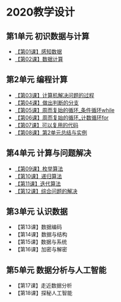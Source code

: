 # 2020教学设计

## 第1单元 初识数据与计算
- [【第01课】感知数据](https://github.com/hongm32/2020desig/tree/master/【第01课】感知数据)
- [【第02课】数据计算](https://github.com/hongm32/2020desig/tree/master/【第02课】数据计算)

## 第2单元 编程计算
- [【第03课】计算机解决问题的过程](https://github.com/hongm32/2020desig/tree/master/【第03课】计算机解决问题的过程)
- [【第04课】做出判断的分支](https://github.com/hongm32/2020desig/tree/master/【第04课】做出判断的分支)
- [【第05课】周而复始的循环_条件循环while](https://github.com/hongm32/2020desig/tree/master/【第05-06课】周而复始的循环)
- [【第06课】周而复始的循环_计数循环for](https://github.com/hongm32/2020desig/tree/master/【第05-06课】周而复始的循环)
- [【第07课】可以复用的代码](https://github.com/hongm32/2020design/tree/master/【第07-08课】可以复用的代码)
- [【第08课】第2单元总结与实例](https://github.com/hongm32/2020design/tree/master/【第07-08课】可以复用的代码)
## 第4单元 计算与问题解决
- [【第09课】枚举算法](https://github.com/hongm32/2020design/tree/master/【第09课】枚举算法)
- [【第10课】递归算法](https://github.com/hongm32/2020design/tree/master/【第10课】递归算法)
- [【第11课】迭代算法](https://github.com/hongm32/2020design/tree/master/【第11课】迭代算法)
- [【第12课】综合问题的解决](https://github.com/hongm32/2020design/tree/master/【第12课】综合问题的解决)
## 第3单元 认识数据
- 【第13课】数据编码
- 【第14课】数据与结构
- 【第15课】数据与系统
- 【第16课】加密与解密
## 第5单元 数据分析与人工智能
- 【第17课】走近数据分析
- 【第18课】探秘人工智能
